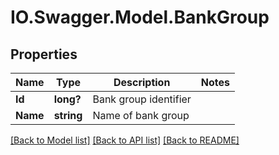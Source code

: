 # IO.Swagger.Model.BankGroup
## Properties

Name | Type | Description | Notes
------------ | ------------- | ------------- | -------------
**Id** | **long?** | Bank group identifier | 
**Name** | **string** | Name of bank group | 

[[Back to Model list]](../README.md#documentation-for-models) [[Back to API list]](../README.md#documentation-for-api-endpoints) [[Back to README]](../README.md)

